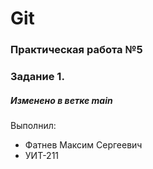 # Git
### Практическая работа №5
### Задание 1.
##### Изменено в ветке main
Выполнил:
* Фатнев Максим Сергеевич 
* УИТ-211
